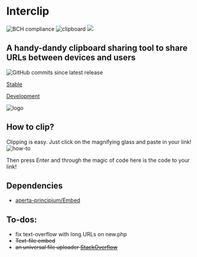 # Interclip
![BCH compliance](https://bettercodehub.com/edge/badge/filiptronicek/Interclip?branch=master) ![clipboard](https://img.shields.io/badge/clipboard-copied-orange) ![](https://img.shields.io/github/repo-size/aperta-principium/Interclip)

## A handy-dandy clipboard sharing tool to share URLs between devices and users

![GitHub commits since latest release](https://img.shields.io/github/commits-since/aperta-principium/interclip/latest?style=for-the-badge)

[Stable](http://uni.hys.cz)

[Development](http://unidev.hys.cz/)


![logo](https://github.com/filiptronicek/Interclip/raw/master/img/interclip_logo.png)

## How to clip?

Clipping is easy. Just click on the magnifying glass and paste in your link!
![how-to](https://github.com/filiptronicek/Interclip/raw/master/img/interclip-home.gif)

Then press Enter and through the magic of code here is the code to your link!

## Dependencies
- [aperta-principium/Embed](https://github.com/aperta-principium/Embed)

## To-dos:
* fix text-overflow with long URLs on new.php
* ~~Text-file embed~~
* ~~an universal file uploader [StackOverflow](https://stackoverflow.com/questions/58153921/how-can-you-upload-to-catbox-using-javascript)~~
